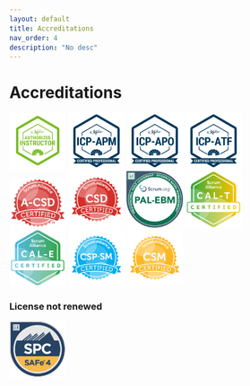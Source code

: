 ```yaml
---
layout: default
title: Accreditations
nav_order: 4
description: "No desc"
---
```


# Accreditations
<img src="assets/Authorized Instructor.png" width="20%" height="20%"/>
<img src="assets/ICP-APM.png" width="20%" height="20%"/>
<img src="assets/ICP-APO.png" width="20%" height="20%"/>
<img src="assets/ICP-ATF.png" width="20%" height="20%"/>
<img src="assets/seal-advcsd.png" width="20%" height="20%"/>
<img src="assets/seal-csd.png" width="20%" height="20%"/>
<img src="assets/image-3.png" width="20%" height="20%"/>
<img src="assets/seal-calt.png" width="20%" height="20%"/>
<img src="assets/seal-caless.png" width="20%" height="20%"/>
<img src="assets/seal-cspsm.png" width="20%" height="20%"/>
<img src="assets/seal-csm.png" width="20%" height="20%"/>


### License not renewed
<img src="assets/cert_mark_SPC_badge.png" width="20%" height="20%"/>